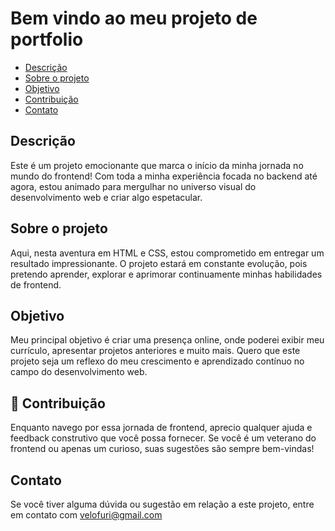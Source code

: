 # Bem vindo ao meu projeto de portfolio

- [Descrição](#descricao)
- [Sobre o projeto](#sobre)
- [Objetivo](#objetivo)
- [Contribuição](#contribuicao)
- [Contato](#contato)

## <a id="descricao"></a> Descrição

Este é um projeto emocionante que marca o início da minha jornada no mundo do frontend! Com toda a minha experiência focada no backend até agora, estou animado para mergulhar no universo visual do desenvolvimento web e criar algo espetacular.

## <a id="sobre"></a> Sobre o projeto

Aqui, nesta aventura em HTML e CSS, estou comprometido em entregar um resultado impressionante. O projeto estará em constante evolução, pois pretendo aprender, explorar e aprimorar continuamente minhas habilidades de frontend.

## <a id="objetivo"></a> Objetivo

Meu principal objetivo é criar uma presença online, onde poderei exibir meu currículo, apresentar projetos anteriores e muito mais. Quero que este projeto seja um reflexo do meu crescimento e aprendizado contínuo no campo do desenvolvimento web.

## <a id="contribuicao"></a>🤝 Contribuição

Enquanto navego por essa jornada de frontend, aprecio qualquer ajuda e feedback construtivo que você possa fornecer. Se você é um veterano do frontend ou apenas um curioso, suas sugestões são sempre bem-vindas!

## <a id="contato"></a> Contato

Se você tiver alguma dúvida ou sugestão em relação a este projeto, entre em contato com velofuri@gmail.com

